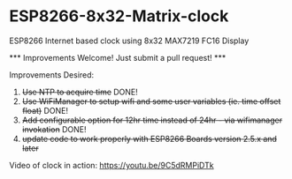 # ESP8266-8x32-Matrix-clock
ESP8266 Internet based clock using 8x32 MAX7219 FC16 Display

*** Improvements Welcome!  Just submit a pull request! ***

Improvements Desired:

1) ~~Use NTP to acquire time~~  DONE!
2) ~~Use WiFiManager to setup wifi and some user variables (ie. time offset float)~~  DONE!
3) ~~Add configurable option for 12hr time instead of 24hr - via wifimanager invokation~~  DONE!
4) ~~update code to work properly with ESP8266 Boards version 2.5.x and later~~

Video of clock in action: https://youtu.be/9C5dRMPiDTk
